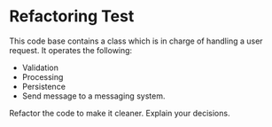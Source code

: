 # Refactoring Test

This code base contains a class which is in charge of handling a user request. It operates the following:
- Validation
- Processing
- Persistence
- Send message to a messaging system.

Refactor the code to make it cleaner. Explain your decisions.
